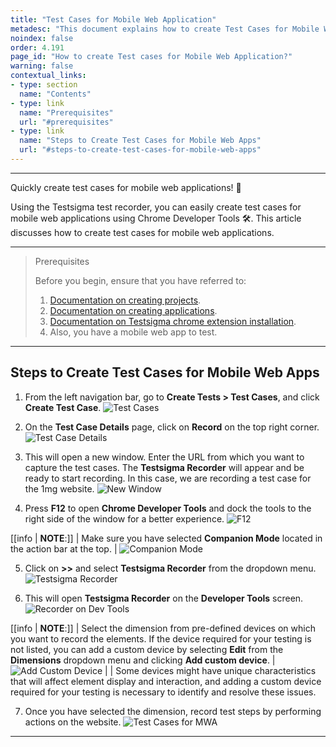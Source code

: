 ```yaml
---
title: "Test Cases for Mobile Web Application"
metadesc: "This document explains how to create Test Cases for Mobile Web Application in detail | Learn how to write test cases for Mobile Web Application in Testsigma"
noindex: false
order: 4.191
page_id: "How to create Test cases for Mobile Web Application?"
warning: false
contextual_links:
- type: section
  name: "Contents"
- type: link
  name: "Prerequisites"
  url: "#prerequisites"
- type: link
  name: "Steps to Create Test Cases for Mobile Web Apps"
  url: "#steps-to-create-test-cases-for-mobile-web-apps"
---
```


---

Quickly create test cases for mobile web applications! 📱

Using the Testsigma test recorder, you can easily create test cases for mobile web applications using Chrome Developer Tools 🛠️. This article discusses how to create test cases for mobile web applications.

---

> <p id="prerequisites">Prerequisites</p>
>
> Before you begin, ensure that you have referred to:
> 1. [Documentation on creating projects](https://testsigma.com/docs/projects/overview/).
> 2. [Documentation on creating applications](https://testsigma.com/docs/projects/applications/). 
> 3. [Documentation on Testsigma chrome extension installation](https://testsigma.com/docs/test-step-recorder/install-chrome-extension/). 
> 4. Also, you have a mobile web app to test.

---


## **Steps to Create Test Cases for Mobile Web Apps**

1. From the left navigation bar, go to **Create Tests > Test Cases**, and click **Create Test Case**.
![Test Cases](https://s3.amazonaws.com/static-docs.testsigma.com/new_images/projects/applications/mwatcnav.png)

2. On the **Test Case Details** page, click on **Record** on the top right corner.
![Test Case Details](https://s3.amazonaws.com/static-docs.testsigma.com/new_images/projects/applications/mwatcrc.png)

3. This will open a new window. Enter the URL from which you want to capture the test cases. The **Testsigma Recorder** will appear and be ready to start recording. In this case, we are recording a test case for the 1mg website.
![New Window](https://s3.amazonaws.com/static-docs.testsigma.com/new_images/projects/applications/mwanwowrc.png)

4. Press **F12** to open **Chrome Developer Tools** and dock the tools to the right side of the window for a better experience.
![F12](https://s3.amazonaws.com/static-docs.testsigma.com/new_images/projects/applications/mwacdtools.png)

[[info | **NOTE**:]]
| Make sure you have selected **Companion Mode** located in the action bar at the top.
| ![Companion Mode](https://s3.amazonaws.com/static-docs.testsigma.com/new_images/projects/applications/compmode.png)

5. Click on **>>** and select **Testsigma Recorder** from the dropdown menu. 
![Testsigma Recorder](https://s3.amazonaws.com/static-docs.testsigma.com/new_images/projects/applications/mwaae.png)

6. This will open **Testsigma Recorder** on the **Developer Tools** screen.
![Recorder on Dev Tools](https://s3.amazonaws.com/static-docs.testsigma.com/new_images/projects/applications/mwatrocdt.png)

[[info | **NOTE**:]]
| Select the dimension from pre-defined devices on which you want to record the elements. If the device required for your testing is not listed, you can add a custom device by selecting **Edit** from the **Dimensions** dropdown menu and clicking **Add custom device**.
| ![Add Custom Device](https://s3.amazonaws.com/static-docs.testsigma.com/new_images/projects/applications/mwatccd.png)
| 
| Some devices might have unique characteristics that will affect element display and interaction, and adding a custom device required for your testing is necessary to identify and resolve these issues.

7. Once you have selected the dimension, record test steps by performing actions on the website.
![Test Cases for MWA](https://s3.amazonaws.com/static-docs.testsigma.com/new_images/projects/applications/mwatcctsbpa.png)

---